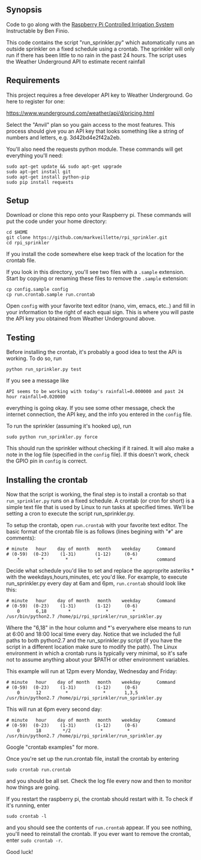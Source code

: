## Synopsis

Code to go along with the [Raspberry Pi Controlled Irrigation System](http://www.instructables.com/id/Raspberry-Pi-Controlled-Irrigation-System) Instructable by Ben Finio.

This code contains the script "run_sprinkler.py" which automatically runs an outside sprinkler 
on a fixed schedule using a crontab.  The sprinkler will only run if there has been little to 
no rain in the past 24 hours.  The script uses the Weather Underground API to estimate recent rainfall

## Requirements

This project requires a free developer API key to Weather Underground.  Go here to register for one:

https://www.wunderground.com/weather/api/d/pricing.html

Select the "Anvil" plan so you gain access to the most features.  This process should give you an API key that looks
something like a string of numbers and letters, e.g. 3d42bd4e2f42a2eb.

You'll also need the requests python module. These commands will get everything you'll need:   
```
sudo apt-get update && sudo apt-get upgrade
sudo apt-get install git
sudo apt-get install python-pip
sudo pip install requests
```

## Setup

Download or clone this repo onto your Raspberry pi.  These commands will put the code under your home directory:
```
cd $HOME
git clone https://github.com/markveillette/rpi_sprinkler.git
cd rpi_sprinkler
```
If you install the code somewhere else keep track of the location for the crontab file.

If you look in this directory, you'll see two files with a `.sample` extension.  Start by copying or renaming these files to remove the `.sample` extension:
```
cp config.sample config
cp run.crontab.sample run.crontab
```

Open `config` with your favorite text editor (nano, vim, emacs, etc..) and fill in your information to the right of each equal sign.  This is where you will paste the API key you obtained from Weather Underground above.

## Testing

Before installing the crontab, it's probably a good idea to test the APi is working. To do so, run 
```
python run_sprinkler.py test
```
If you see a message like 
```
API seems to be working with today's rainfall=0.000000 and past 24 hour rainfall=0.020000
```
everything is going okay.  If you see some other message, check the internet connection, the API key, and the info you entered in the `config` file.

To run the sprinkler (assuming it's hooked up), run
```
sudo python run_sprinkler.py force
```
This should run the sprinkler without checking if it rained.  It will also make a note in the log file (specified in the `config` file).  If this doesn't work, check the GPIO pin in `config` is correct.

## Installing the crontab

Now that the script is working, the final step is to install a crontab so that `run_sprinkler.py` runs on a fixed schedule.  A crontab (or cron for short) is a simple text file that is used by Linux to run tasks at specified times.  We'll be setting a cron to execute the script run_sprinkler.py.

To setup the crontab, open `run.crontab` with your favorite text editor.  The basic format of the crontab file is as follows (lines begining with "`#`" are comments):

```
# minute   hour    day of month   month    weekday      Command    
# (0-59)  (0-23)    (1-31)       (1-12)     (0-6)                
    *        *        *           *           *         command
```

Decide what schedule you'd like to set and replace the approprite asteriks * with the weekdays,hours,minutes, etc you'd like.  For example, to execute run_sprinkler.py every day at 6am and 6pm, `run.crontab` should look like this:

```
# minute   hour    day of month   month    weekday      Command    
# (0-59)  (0-23)    (1-31)       (1-12)     (0-6)                
    0      6,18        *             *         *        /usr/bin/python2.7 /home/pi/rpi_sprinkler/run_sprinkler.py
```

Where the "6,18" in the hour column and *'s everywhere else means to run at 6:00 and 18:00 local time every day.  Notice that we included the full paths to both python2.7 and the run_sprinkler.py script (if you have the script in a different location make sure to modify the path).  The Linux environment in which a crontab runs is typically very minimal, so it's safe not to assume anything about your $PATH or other environment variables.

This example will run at 12pm every Monday, Wednesday and Friday:
```
# minute   hour    day of month   month    weekday      Command    
# (0-59)  (0-23)    (1-31)       (1-12)     (0-6)                
    0      12         *             *       1,3,5       /usr/bin/python2.7 /home/pi/rpi_sprinkler/run_sprinkler.py
```

This will run at 6pm every second day:
```
# minute   hour    day of month   month    weekday      Command    
# (0-59)  (0-23)    (1-31)       (1-12)     (0-6)                
    0      18        */2           *         *       /usr/bin/python2.7 /home/pi/rpi_sprinkler/run_sprinkler.py
```
Google "crontab examples" for more.  

Once you're set up the run.crontab file, install the crontab by entering
```
sudo crontab run.crontab
```
and you should be all set.  Check the log file every now and then to monitor how things are going.  

If you restart the raspberry pi, the crontab should restart with it.  To check if it's running, enter
```
sudo crontab -l
```
and you should see the contents of `run.crontab` appear.  If you see nothing, you'll need to reinstall the crontab.  If you ever want to remove the crontab, enter `sudo crontab -r`.

Good luck!

